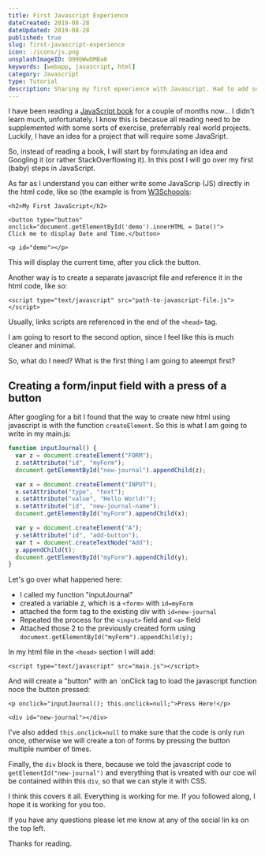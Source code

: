 ```yaml
---
title: First Javascript Experience
dateCreated: 2019-08-28
dateUpdated: 2019-08-28
published: true
slug: first-javascript-experience
icon: ./icons/js.png
unsplashImageID: O99bWwDMBa8
keywords: [webapp, javascript, html]
category: Javascript
type: Tutorial
description: Sharing my first epxerience with Javascript. Had to add some action to my new web app.
---
```


I have been reading a [JavaScript book](https://amzn.to/2KPIsoQ) for a couple of months now... I didn't learn much, unfortunately. I know this is becasue all reading need to be supplemented with some sorts of exercise, preferrably real world projects. Luckily, I have an idea for a project that will require some JavaSript.

So, instead of reading a book, I will start by formulating an idea and Googling it (or rather StackOverflowing it). In this post I will go over my first (baby) steps in JavaScript.

As far as I understand you can either write some JavaScrip (JS) directly in the html code, like so (the example is from [W3Schoools](https://www.w3schools.com/js/default.asp):
```
<h2>My First JavaScript</h2>

<button type="button"
onclick="document.getElementById('demo').innerHTML = Date()">
Click me to display Date and Time.</button>

<p id="demo"></p>
```
This will display the current time, after you click the button.

Another way is to create a separate javascript file and reference it in the html code, like so:
```
<script type="text/javascript" src="path-to-javascript-file.js"></script>
```
Usually, links scripts are referenced in the end of the `<head>` tag.

I am going to resort to the second option, since I feel like this is much cleaner and minimal.

So, what do I need? What is the first thing I am going to ateempt first?

## Creating a form/input field with a press of a button

After googling for a bit I found that the way to create new html using javascript is with the function `createElement`. So this is what I am going to write in my main.js:

```javascript
function inputJournal() {
  var z = document.createElement("FORM");
  z.setAttribute("id", "myForm");
  document.getElementById("new-journal").appendChild(z);

  var x = document.createElement("INPUT");
  x.setAttribute("type", "text");
  x.setAttribute("value", "Hello World!");
  x.setAttribute("id", "new-journal-name");
  document.getElementById("myForm").appendChild(x);

  var y = document.createElement("A");
  y.setAttribute("id", "add-button");
  var t = document.createTextNode("Add");
  y.appendChild(t);
  document.getElementById("myForm").appendChild(y);
}
```
Let's go over what happened here:

* I called my function "inputJournal"
* created a variable z, which is a `<form>` with `id=myForm`
* attached the form tag to the existing div with `id=new-journal`
* Repeated the process for the `<input>` field and `<a>` field
* Attached those 2 to the previously created form using `document.getElementById("myForm").appendChild(y);`

In my html file in the `<head>` section I will add:
```
<script type="text/javascript" src="main.js"></script>
```
And will create a "button" with an `onClick tag to load the javascript function noce the button pressed:

```
<p onclick="inputJournal(); this.onclick=null;">Press Here!</p>

<div id="new-journal"></div>
```
I've also added `this.onclick=null` to make sure that the code is only run once, otherwise we will create a ton of forms by pressing the button multiple number of times.

Finally, the `div` block is there, because we told the javascript code to `getElementId("new-journal")` and everything that is vreated with our coe wil be contained within this `div`, so that we can style it with CSS.

I think this covers it all. Everything is working for me. If you followed along, I hope it is working for you too.

If you have any questions please let me know at any of the social lin ks on the top left.

Thanks for reading.
